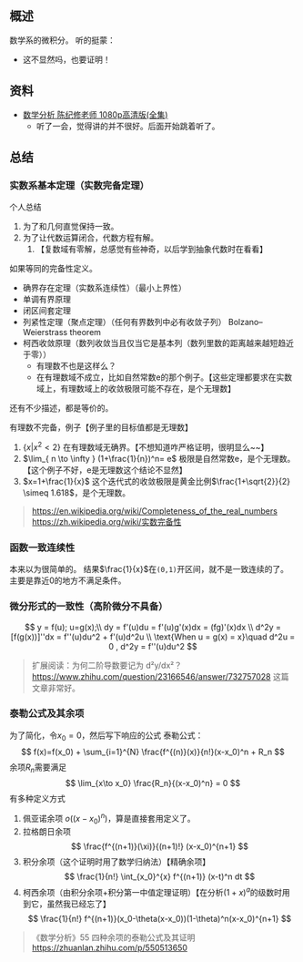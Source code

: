 ## 概述
数学系的微积分。
听的挺蒙：
- 这不显然吗，也要证明！

## 资料
- [数学分析 陈纪修老师 1080p高清版(全集)](https://www.bilibili.com/video/BV15v411g7VP)
  - 听了一会，觉得讲的并不很好。后面开始跳着听了。

## 总结
### 实数系基本定理（实数完备定理）
个人总结
1. 为了和几何直觉保持一致。
2. 为了让代数运算闭合，代数方程有解。
   1. 【复数域有零解，总感觉有些神奇，以后学到抽象代数时在看看】

如果等同的完备性定义。
- 确界存在定理（实数系连续性）（最小上界性）
- 单调有界原理
- 闭区间套定理
- 列紧性定理（聚点定理）（任何有界数列中必有收敛子列） Bolzano–Weierstrass theorem
- 柯西收敛原理（数列收敛当且仅当它是基本列（数列里数的距离越来越短趋近于零））
  - 有理数不也是这样么？
  - 在有理数域不成立，比如自然常数e的那个例子。【这些定理都要求在实数域上，有理数域上的收敛极限可能不存在，是个无理数】

还有不少描述，都是等价的。

有理数不完备，例子【例子里的目标值都是无理数】
1. $\{x | x^2 < 2\}$ 在有理数域无确界。【不想知道咋严格证明，很明显么~~】
1. $\lim_{ n \to \infty } (1+\frac{1}{n})^n= e$ 极限是自然常数e，是个无理数。【这个例子不好，e是无理数这个结论不显然】
2. $x=1+\frac{1}{x}$ 这个迭代式的收敛极限是黄金比例$\frac{1+\sqrt{2}}{2} \simeq 1.618$，是个无理数。

> https://en.wikipedia.org/wiki/Completeness_of_the_real_numbers
> https://zh.wikipedia.org/wiki/实数完备性

### 函数一致连续性
本来以为很简单的。
结果$\frac{1}{x}$在`(0,1)`开区间，就不是一致连续的了。主要是靠近0的地方不满足条件。

### 微分形式的一致性（高阶微分不具备）
$$
y = f(u); u=g(x);\\
dy = f'(u)du = f'(u)g'(x)dx = (fg)'(x)dx \\
d^2y = [f(g(x))]''dx = f''(u)du^2 + f'(u)d^2u \\
\text{When u = g(x) = x}\quad  d^2u = 0 , d^2y = f''(u)du^2
$$
> 扩展阅读：为何二阶导数要记为 d²y/dx²？ https://www.zhihu.com/question/23166546/answer/732757028
> 这篇文章非常好。

### 泰勒公式及其余项
为了简化，令$x_0 = 0$，然后写下响应的公式
泰勒公式：
$$
f(x)=f(x_0) + \sum_{i=1}^{N} \frac{f^{(n)}(x)}{n!}(x-x_0)^n + R_n
$$
余项$R_n$需要满足
$$
\lim_{x\to x_0} \frac{R_n}{(x-x_0)^n} = 0
$$
有多种定义方式
1. 佩亚诺余项 $o((x-x_0)^n)$，算是直接套用定义了。
2. 拉格朗日余项
  $$
  \frac{f^{(n+1)}(\xi)}{(n+1)!} (x-x_0)^{n+1}
  $$
3. 积分余项（这个证明时用了数学归纳法）【精确余项】
  $$
  \frac{1}{n!} \int_{x_0}^{x} f^{(n+1)} (x-t)^n dt
  $$
4. 柯西余项（由积分余项+积分第一中值定理证明）【在分析$(1+x)^a$的级数时用到它，虽然我已经忘了】
  $$
  \frac{1}{n!} f^{(n+1)}(x_0-\theta(x-x_0))(1-\theta)^n(x-x_0)^{n+1}
  $$

> 《数学分析》55 四种余项的泰勒公式及其证明 https://zhuanlan.zhihu.com/p/550513650
